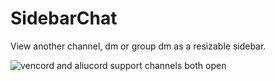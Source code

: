 # SidebarChat

View another channel, dm or group dm as a resizable sidebar.

![vencord and aliucord support channels both open](https://cdn.nest.rip/uploads/bc92a8bd-fc25-4775-9744-360de3f1b872.png)
